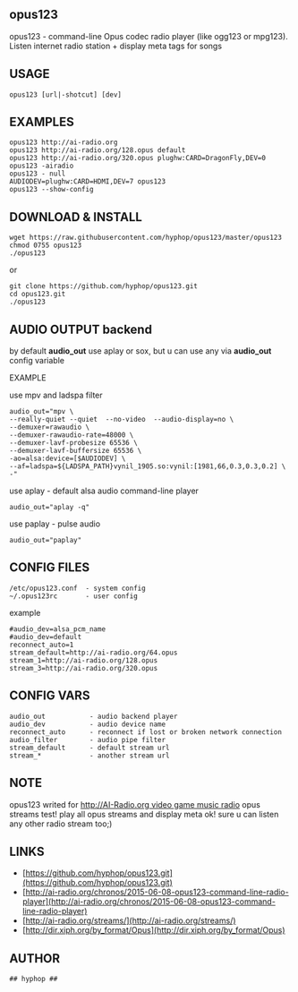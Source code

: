 ## opus123

opus123 - command-line Opus codec radio player (like ogg123 or mpg123).
Listen internet radio station + display meta tags for songs

## USAGE

    opus123 [url|-shotcut] [dev]

## EXAMPLES

    opus123 http://ai-radio.org
    opus123 http://ai-radio.org/128.opus default
    opus123 http://ai-radio.org/320.opus plughw:CARD=DragonFly,DEV=0
    opus123 -airadio
    opus123 - null
    AUDIODEV=plughw:CARD=HDMI,DEV=7 opus123
    opus123 --show-config

## DOWNLOAD & INSTALL

    wget https://raw.githubusercontent.com/hyphop/opus123/master/opus123
    chmod 0755 opus123 
    ./opus123 

or 

    git clone https://github.com/hyphop/opus123.git
    cd opus123.git
    ./opus123
    

## AUDIO OUTPUT backend
    
by default **audio_out** use aplay or sox, but u can use any via **audio_out** config variable 

EXAMPLE

use mpv and ladspa filter 

    audio_out="mpv \
    --really-quiet --quiet  --no-video  --audio-display=no \
    --demuxer=rawaudio \
    --demuxer-rawaudio-rate=48000 \
    --demuxer-lavf-probesize 65536 \
    --demuxer-lavf-buffersize 65536 \
    -ao=alsa:device=[$AUDIODEV] \
    --af=ladspa=${LADSPA_PATH}vynil_1905.so:vynil:[1981,66,0.3,0.3,0.2] \
    -"

use aplay - default alsa audio command-line player

    audio_out="aplay -q"

use paplay - pulse audio

    audio_out="paplay"

## CONFIG FILES

    /etc/opus123.conf  - system config
    ~/.opus123rc       - user config

example

    #audio_dev=alsa_pcm_name
    #audio_dev=default
    reconnect_auto=1
    stream_default=http://ai-radio.org/64.opus
    stream_1=http://ai-radio.org/128.opus
    stream_3=http://ai-radio.org/320.opus

## CONFIG VARS

    audio_out           - audio backend player
    audio_dev           - audio device name
    reconnect_auto      - reconnect if lost or broken network connection
    audio_filter        - audio pipe filter 
    stream_default      - default stream url
    stream_*            - another stream url


## NOTE

opus123 writed for [http://AI-Radio.org video game music radio](http://ai-radio.org) opus streams test! play all opus streams and display meta ok!
sure u can listen any other radio stream too;)

## LINKS

* [https://github.com/hyphop/opus123.git](https://github.com/hyphop/opus123.git)
* [http://ai-radio.org/chronos/2015-06-08-opus123-command-line-radio-player](http://ai-radio.org/chronos/2015-06-08-opus123-command-line-radio-player)
* [http://ai-radio.org/streams/](http://ai-radio.org/streams/)
* [http://dir.xiph.org/by_format/Opus](http://dir.xiph.org/by_format/Opus)

## AUTHOR 

    ## hyphop ##
